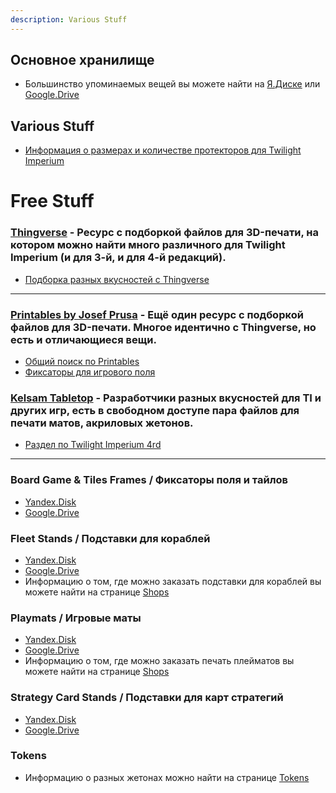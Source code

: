 ```yaml
---
description: Various Stuff
---
```


## Основное хранилище

* Большинство упоминаемых вещей вы можете найти на [Я.Диске](https://disk.yandex.ru/d/zE86YdNWxzH1Lw) или [Google.Drive](https://drive.google.com/drive/folders/1aPOfffYSGemelRfKIB-PHAtkGiKJM9oD?usp=sharing)

## Various Stuff

* [Информация о размерах и количестве протекторов для Twilight Imperium](https://boardgamegeek.com/geeklist/164572?itemid=5562442#item5562442)

# Free Stuff
### [Thingverse](https://www.thingiverse.com) - Ресурс с подборкой файлов для 3D-печати, на котором можно найти много различного для Twilight Imperium (и для 3-й, и для 4-й редакций).

* [Подборка разных вкусностей с Thingverse](thingverse.md)

---
### [Printables by Josef Prusa](https://www.printables.com) - Ещё один ресурс с подборкой файлов для 3D-печати. Многое идентично с Thingverse, но есть и отличающиеся вещи.

* [Общий поиск по Printables](https://www.printables.com/search/models?o=latest&q=Twilight%20Imperium)
* [Фиксаторы для игрового поля](https://www.printables.com/model/236222-adjustable-twilight-imperium-map-frame)

### [Kelsam Tabletop](https://tabletop.kelsam.net/) - Разработчики разных вкусностей для TI и других игр, есть в свободном доступе пара файлов для печати матов, акриловых жетонов.

* [Раздел по Twilight Imperium 4rd](https://tabletop.kelsam.net/game/twilight-imperium-fourth-edition)

---

### Board Game & Tiles Frames / Фиксаторы поля и тайлов
* [Yandex.Disk](https://disk.yandex.ru/d/YyE_hpETvNhIBA)
* [Google.Drive](https://drive.google.com/drive/folders/1QUMgOlkoj0z-GLjfvwiHKCbMAu7uME7Y?usp=drive_link)

### Fleet Stands / Подставки для кораблей
* [Yandex.Disk](https://disk.yandex.ru/d/8n_yw4AvoalWlg)
* [Google.Drive](https://drive.google.com/drive/folders/1VcBxZm35XofBdbA5eXrvW5z3XlIOE2MC?usp=sharing)
* Информацию о том, где можно заказать подставки для кораблей вы можете найти на странице [Shops](https://ti.sr2k.info/links/shops)

### Playmats / Игровые маты
* [Yandex.Disk](https://disk.yandex.ru/d/4VaPDFcR3Sohig)
* [Google.Drive](https://drive.google.com/drive/folders/1eAlZd6JOpqdaY2WzX3WVRz7upsLVIeSo?usp=sharing)
* Информацию о том, где можно заказать печать плейматов вы можете найти на странице [Shops](https://ti.sr2k.info/links/shops)

### Strategy Card Stands / Подставки для карт стратегий
* [Yandex.Disk](https://disk.yandex.ru/d/lfMPC6-wqe0uCA)
* [Google.Drive](https://drive.google.com/drive/folders/1HEzdVZ1t3OyFJxhx7xzGJCdvzY--2SVq?usp=drive_link)

### Tokens
* Информацию о разных жетонах можно найти на странице [Tokens](https://ti.sr2k.info/stuff/tokens)

